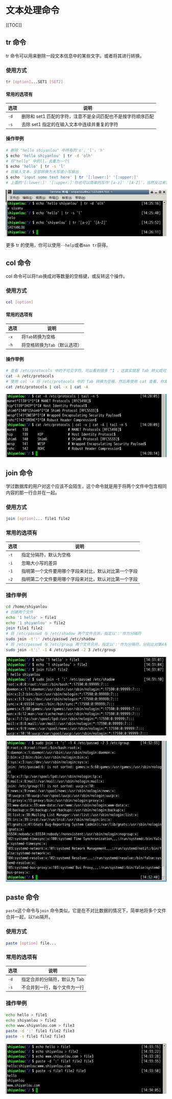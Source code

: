 # 文本处理命令
[[TOC]]
##  tr 命令

tr 命令可以用来删除一段文本信息中的某些文字。或者将其进行转换。

### 使用方式

```bash
tr [option]...SET1 [SET2]
```

#### 常用的选项有

| 选项 | 说明                                                         |
| ---- | ------------------------------------------------------------ |
| `-d` | 删除和 set1 匹配的字符，注意不是全词匹配也不是按字符顺序匹配 |
| `-s` | 去除 set1 指定的在输入文本中连续并重复的字符                 |

#### 操作举例

```bash
# 删除 "hello shiyanlou" 中所有的'o'，'l'，'h'
$ echo 'hello shiyanlou' | tr -d 'olh'
# 将"hello" 中的ll，去重为一个l
$ echo 'hello' | tr -s 'l'
# 将输入文本，全部转换为大写或小写输出
$ echo 'input some text here' | tr '[:lower:]' '[:upper:]'
# 上面的'[:lower:]' '[:upper:]'你也可以简单的写作'[a-z]' '[A-Z]'，当然反过来将大写变小写也是可以的
```

![image-20220531195707533](./image-20220531195707533.png)

更多 tr 的使用，你可以使用`--help`或者`man tr`获得。

##  col 命令

col 命令可以将`Tab`换成对等数量的空格键，或反转这个操作。

### 使用方式

```bash
col [option]
```

#### 常用的选项有

| 选项 | 说明                          |
| ---- | ----------------------------- |
| `-x` | 将`Tab`转换为空格             |
| `-h` | 将空格转换为`Tab`（默认选项） |

#### 操作举例

```bash
# 查看 /etc/protocols 中的不可见字符，可以看到很多 ^I ，这其实就是 Tab 转义成可见字符的符号
cat -A /etc/protocols
# 使用 col -x 将 /etc/protocols 中的 Tab 转换为空格，然后再使用 cat 查看，你发现 ^I 不见了
cat /etc/protocols | col -x | cat -A
```

![image-20220531195713201](./image-20220531195713201.png)

##  join 命令

学过数据库的用户对这个应该不会陌生，这个命令就是用于将两个文件中包含相同内容的那一行合并在一起。

### 使用方式

```bash
join [option]... file1 file2
```

### 常用的选项有

| 选项 | 说明                                                 |
| ---- | ---------------------------------------------------- |
| `-t` | 指定分隔符，默认为空格                               |
| `-i` | 忽略大小写的差异                                     |
| `-1` | 指明第一个文件要用哪个字段来对比，默认对比第一个字段 |
| `-2` | 指明第二个文件要用哪个字段来对比，默认对比第一个字段 |

### 操作举例

```bash
cd /home/shiyanlou
# 创建两个文件
echo '1 hello' > file1
echo '1 shiyanlou' > file2
join file1 file2
# 将 /etc/passwd 与 /etc/shadow 两个文件合并，指定以':'作为分隔符
sudo join -t':' /etc/passwd /etc/shadow
# 将 /etc/passwd 与 /etc/group 两个文件合并，指定以':'作为分隔符，分别比对第4和第3个字段
sudo join -t':' -1 4 /etc/passwd -2 3 /etc/group
```

![image-20220531195722259](./image-20220531195722259.png) 

![image-20220531195730724](./image-20220531195730724.png)

##   paste 命令

`paste`这个命令与`join` 命令类似，它是在不对比数据的情况下，简单地将多个文件合并一起，以`Tab`隔开。

### 使用方式

```bash
paste [option] file...
```

### 常用的选项有

| 选项 | 说明                         |
| ---- | ---------------------------- |
| `-d` | 指定合并的分隔符，默认为 Tab |
| `-s` | 不合并到一行，每个文件为一行 |

### 操作举例

```bash
echo hello > file1
echo shiyanlou > file2
echo www.shiyanlou.com > file3
paste -d ':' file1 file2 file3
paste -s file1 file2 file3
```

![image-20220531195737359](./image-20220531195737359.png)